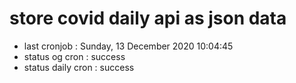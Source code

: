 # store covid daily api as json data

- last cronjob : Sunday, 13 December 2020 10:04:45
- status og cron : success
- status daily cron : success
      
      